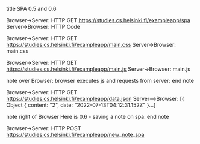 title SPA 0.5 and 0.6

Browser->Server: HTTP GET https://studies.cs.helsinki.fi/exampleapp/spa
Server->Browser: HTTP Code

Browser->Server: HTTP GET https://studies.cs.helsinki.fi/exampleapp/main.css
Server->Browser: main.css

Browser->Server: HTTP GET https://studies.cs.helsinki.fi/exampleapp/main.js
Server->Browser: main.js

note over Browser:
browser executes js and requests from server:
end note

Browser->Server: HTTP GET https://studies.cs.helsinki.fi/exampleapp/data.json
Server-->Browser: [{ Object { content: "2", date: "2022-07-13T04:12:31.152Z" }...]

note right of Browser
Here is 0.6 - saving a note on spa:
end note

Browser->Server: HTTP POST https://studies.cs.helsinki.fi/exampleapp/new_note_spa

